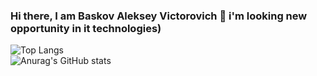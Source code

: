 ### Hi there, I am Baskov Aleksey Victorovich 👋 i'm looking new opportunity in it technologies) 

<!--
**Baskov-Aleksey-Viktorovich/Baskov-Aleksey-Viktorovich** is a ✨ _special_ ✨ repository because its `README.md` (this file) appears on your GitHub profile.

Here are some ideas to get you started:

- 🔭 I’m currently working on ...
- 🌱 I’m currently learning ...
- 👯 I’m looking to collaborate on ...
- 🤔 I’m looking for help with ...
- 💬 Ask me about ...
- 📫 How to reach me: ...
- 😄 Pronouns: ...
- ⚡ Fun fact: ...
-->
![Top Langs](https://github-readme-stats.vercel.app/api/top-langs/?username=Baskov-Aleksey-Viktorovich&layout=compact)
<br/>
![Anurag's GitHub stats](https://github-readme-stats.vercel.app/api?username=Baskov-Aleksey-Viktorovich)


